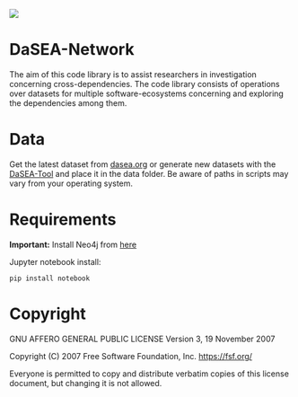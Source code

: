 ![](https://img.shields.io/badge/License-AGPL%20v3-blue.svg)


# DaSEA-Network

The aim of this code library is to assist researchers in investigation concerning cross-dependencies. The code library consists of operations over datasets for multiple software-ecosystems concerning and exploring the dependencies among them.

# Data
Get the latest dataset from [dasea.org](dasea.org) or generate new datasets with the [DaSEA-Tool](https://github.com/DaSEA-project/DASEA) and place it in the data folder. Be aware of paths in scripts may vary from your operating system.

# Requirements

**Important:** Install Neo4j from [here](https://neo4j.com/docs/operations-manual/current/installation/)

Jupyter notebook install:
```
pip install notebook
```



# Copyright
GNU AFFERO GENERAL PUBLIC LICENSE
Version 3, 19 November 2007

Copyright (C) 2007 Free Software Foundation, Inc. <https://fsf.org/> 

Everyone is permitted to copy and distribute verbatim copies of this license document, but changing it is not allowed.